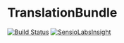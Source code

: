 # TranslationBundle
[![Build Status](https://travis-ci.org/OpenClassrooms/TranslationBundle.svg)](https://travis-ci.org/OpenClassrooms/TranslationBundle)
[![SensioLabsInsight](https://insight.sensiolabs.com/projects/2e060a26-7a9b-4549-9a44-c2aec7c42b24/mini.png)](https://insight.sensiolabs.com/projects/2e060a26-7a9b-4549-9a44-c2aec7c42b24)
